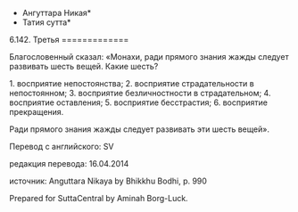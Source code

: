 * Ангуттара Никая*
* Татия сутта*

6\.142\. Третья
\=\=\=\=\=\=\=\=\=\=\=\=\=

Благословенный сказал: «Монахи, ради прямого знания жажды следует развивать шесть вещей\. Какие шесть?

1\. восприятие непостоянства;
2\. восприятие страдательности в непостоянном;
3\. восприятие безличностности в страдательном;
4\. восприятие оставления;
5\. восприятие бесстрастия;
6\. восприятие прекращения\.

Ради прямого знания жажды следует развивать эти шесть вещей»\.

Перевод с английского: SV

редакция перевода: 16\.04\.2014

источник: Anguttara Nikaya by Bhikkhu Bodhi, p\. 990

Prepared for SuttaCentral by Aminah Borg\-Luck\.